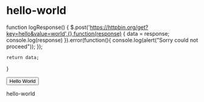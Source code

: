 # hello-world
function logResponse() 
{
  $.post('https://httpbin.org/get?key=hello&value=world',{},function(response) 
  {     data = response;
		console.log(response)
  }).error(function(){
  console.log(alert("Sorry could not proceed"));
});

    return data;
}
<head>
<!-- Google Tag Manager -->
<script>(function(w,d,s,l,i){w[l]=w[l]||[];w[l].push({'gtm.start':
new Date().getTime(),event:'gtm.js'});var f=d.getElementsByTagName(s)[0],
j=d.createElement(s),dl=l!='dataLayer'?'&l='+l:'';j.async=true;j.src=
'https://www.googletagmanager.com/gtm.js?id='+i+dl;f.parentNode.insertBefore(j,f);
})(window,document,'script','dataLayer','GTM-5VZGSP53');</script>
<!-- End Google Tag Manager -->
</head>
<body>
  
  <button type="button" onclick="logResponse()">Hello World</button>
  
<!-- Google Tag Manager (noscript) -->
<noscript><iframe src="https://www.googletagmanager.com/ns.html?id=GTM-5VZGSP53"
height="0" width="0" style="display:none;visibility:hidden"></iframe></noscript>
<!-- End Google Tag Manager (noscript) -->
</body>
<!-- Google Tag Manager (noscript) -->
<noscript><iframe src="https://www.googletagmanager.com/ns.html?id=GTM-5VZGSP53"
height="0" width="0" style="display:none;visibility:hidden"></iframe></noscript>
<!-- End Google Tag Manager (noscript) -->

hello-world
